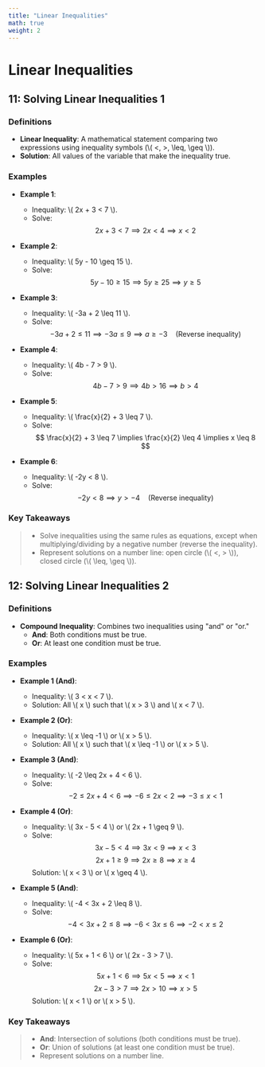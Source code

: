 ```yaml
---
title: "Linear Inequalities"
math: true
weight: 2
---
```


# **Linear Inequalities**

## 11: Solving Linear Inequalities 1

### Definitions

-   **Linear Inequality**: A mathematical statement comparing two expressions using inequality symbols (\\( <, >, \leq, \geq \\)).
-   **Solution**: All values of the variable that make the inequality true.

### Examples

-   **Example 1**:

    -   Inequality: \\( 2x + 3 < 7 \\).
    -   Solve:
        $$
        2x + 3 < 7 \implies 2x < 4 \implies x < 2
        $$

-   **Example 2**:

    -   Inequality: \\( 5y - 10 \geq 15 \\).
    -   Solve:
        $$
        5y - 10 \geq 15 \implies 5y \geq 25 \implies y \geq 5
        $$

-   **Example 3**:

    -   Inequality: \\( -3a + 2 \leq 11 \\).
    -   Solve:
        $$
        -3a + 2 \leq 11 \implies -3a \leq 9 \implies a \geq -3 \quad \text{(Reverse inequality)}
        $$

-   **Example 4**:

    -   Inequality: \\( 4b - 7 > 9 \\).
    -   Solve:
        $$
        4b - 7 > 9 \implies 4b > 16 \implies b > 4
        $$

-   **Example 5**:

    -   Inequality: \\( \frac{x}{2} + 3 \leq 7 \\).
    -   Solve:
        $$
        \frac{x}{2} + 3 \leq 7 \implies \frac{x}{2} \leq 4 \implies x \leq 8
        $$

-   **Example 6**:
    -   Inequality: \\( -2y < 8 \\).
    -   Solve:
        $$
        -2y < 8 \implies y > -4 \quad \text{(Reverse inequality)}
        $$

### Key Takeaways

> -   Solve inequalities using the same rules as equations, except when multiplying/dividing by a negative number (reverse the inequality).
> -   Represent solutions on a number line: open circle (\\( <, > \\)), closed circle (\\( \leq, \geq \\)).

## 12: Solving Linear Inequalities 2

### Definitions

-   **Compound Inequality**: Combines two inequalities using "and" or "or."
    -   **And**: Both conditions must be true.
    -   **Or**: At least one condition must be true.

### Examples

-   **Example 1 (And)**:

    -   Inequality: \\( 3 < x < 7 \\).
    -   Solution: All \\( x \\) such that \\( x > 3 \\) and \\( x < 7 \\).

-   **Example 2 (Or)**:

    -   Inequality: \\( x \leq -1 \\) or \\( x > 5 \\).
    -   Solution: All \\( x \\) such that \\( x \leq -1 \\) or \\( x > 5 \\).

-   **Example 3 (And)**:

    -   Inequality: \\( -2 \leq 2x + 4 < 6 \\).
    -   Solve:
        $$
        -2 \leq 2x + 4 < 6 \implies -6 \leq 2x < 2 \implies -3 \leq x < 1
        $$

-   **Example 4 (Or)**:

    -   Inequality: \\( 3x - 5 < 4 \\) or \\( 2x + 1 \geq 9 \\).
    -   Solve:
        $$
        3x - 5 < 4 \implies 3x < 9 \implies x < 3
        $$
        $$
        2x + 1 \geq 9 \implies 2x \geq 8 \implies x \geq 4
        $$
        Solution: \\( x < 3 \\) or \\( x \geq 4 \\).

-   **Example 5 (And)**:

    -   Inequality: \\( -4 < 3x + 2 \leq 8 \\).
    -   Solve:
        $$
        -4 < 3x + 2 \leq 8 \implies -6 < 3x \leq 6 \implies -2 < x \leq 2
        $$

-   **Example 6 (Or)**:
    -   Inequality: \\( 5x + 1 < 6 \\) or \\( 2x - 3 > 7 \\).
    -   Solve:
        $$
        5x + 1 < 6 \implies 5x < 5 \implies x < 1
        $$
        $$
        2x - 3 > 7 \implies 2x > 10 \implies x > 5
        $$
        Solution: \\( x < 1 \\) or \\( x > 5 \\).

### Key Takeaways

> -   **And**: Intersection of solutions (both conditions must be true).
> -   **Or**: Union of solutions (at least one condition must be true).
> -   Represent solutions on a number line.
